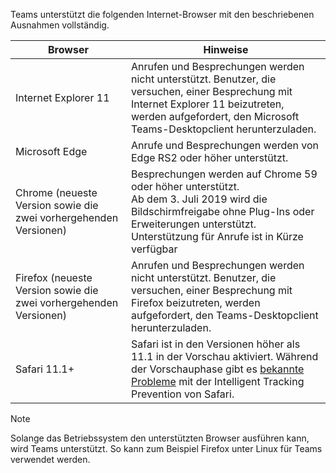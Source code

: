 Teams unterstützt die folgenden Internet-Browser mit den beschriebenen Ausnahmen vollständig.

|Browser  |Hinweise  |
|---------|---------|
|Internet Explorer 11     |   Anrufen und Besprechungen werden nicht unterstützt. Benutzer, die versuchen, einer Besprechung mit Internet Explorer 11 beizutreten, werden aufgefordert, den Microsoft Teams-Desktopclient herunterzuladen.      |
|Microsoft Edge    |Anrufe und Besprechungen werden von Edge RS2 oder höher unterstützt. |
|Chrome (neueste Version sowie die zwei vorhergehenden Versionen)     | Besprechungen werden auf Chrome 59 oder höher unterstützt.<br> Ab dem 3. Juli 2019 wird die Bildschirmfreigabe ohne Plug-Ins oder Erweiterungen unterstützt.<br> Unterstützung für Anrufe ist in Kürze verfügbar     |
|Firefox (neueste Version sowie die zwei vorhergehenden Versionen)     |   Anrufen und Besprechungen werden nicht unterstützt. Benutzer, die versuchen, einer Besprechung mit Firefox beizutreten, werden aufgefordert, den Teams-Desktopclient herunterzuladen.       |
|Safari 11.1+     |   Safari ist in den Versionen höher als 11.1 in der Vorschau aktiviert. Während der Vorschauphase gibt es [bekannte Probleme](https://support.office.com/article/safari-browser-support-1aac0a7c-35a8-42c1-a7df-f674afe234df) mit der Intelligent Tracking Prevention von Safari.|

> [!NOTE]
> Solange das Betriebssystem den unterstützten Browser ausführen kann, wird Teams unterstützt. So kann zum Beispiel Firefox unter Linux für Teams verwendet werden.
